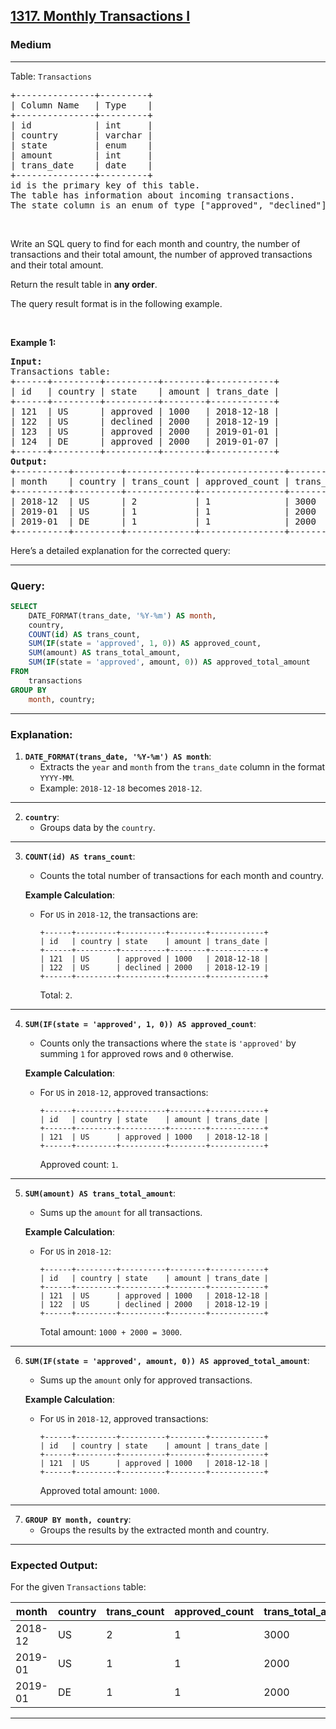 <h2><a href="https://leetcode.com/problems/monthly-transactions-i">1317. Monthly Transactions I</a></h2><h3>Medium</h3><hr><p>Table: <code>Transactions</code></p>

<pre>
+---------------+---------+
| Column Name   | Type    |
+---------------+---------+
| id            | int     |
| country       | varchar |
| state         | enum    |
| amount        | int     |
| trans_date    | date    |
+---------------+---------+
id is the primary key of this table.
The table has information about incoming transactions.
The state column is an enum of type [&quot;approved&quot;, &quot;declined&quot;].
</pre>

<p>&nbsp;</p>

<p>Write an SQL query to find for each month and country, the number of transactions and their total amount, the number of approved transactions and their total amount.</p>

<p>Return the result table in <strong>any order</strong>.</p>

<p>The query result format is in the following example.</p>

<p>&nbsp;</p>
<p><strong class="example">Example 1:</strong></p>

<pre>
<strong>Input:</strong> 
Transactions table:
+------+---------+----------+--------+------------+
| id   | country | state    | amount | trans_date |
+------+---------+----------+--------+------------+
| 121  | US      | approved | 1000   | 2018-12-18 |
| 122  | US      | declined | 2000   | 2018-12-19 |
| 123  | US      | approved | 2000   | 2019-01-01 |
| 124  | DE      | approved | 2000   | 2019-01-07 |
+------+---------+----------+--------+------------+
<strong>Output:</strong> 
+----------+---------+-------------+----------------+--------------------+-----------------------+
| month    | country | trans_count | approved_count | trans_total_amount | approved_total_amount |
+----------+---------+-------------+----------------+--------------------+-----------------------+
| 2018-12  | US      | 2           | 1              | 3000               | 1000                  |
| 2019-01  | US      | 1           | 1              | 2000               | 2000                  |
| 2019-01  | DE      | 1           | 1              | 2000               | 2000                  |
+----------+---------+-------------+----------------+--------------------+-----------------------+
</pre>



Here’s a detailed explanation for the corrected query:

---

### **Query:**

```sql
SELECT 
    DATE_FORMAT(trans_date, '%Y-%m') AS month, 
    country, 
    COUNT(id) AS trans_count, 
    SUM(IF(state = 'approved', 1, 0)) AS approved_count, 
    SUM(amount) AS trans_total_amount, 
    SUM(IF(state = 'approved', amount, 0)) AS approved_total_amount
FROM 
    transactions
GROUP BY 
    month, country;
```

---

### **Explanation:**

1. **`DATE_FORMAT(trans_date, '%Y-%m') AS month`**:
   - Extracts the `year` and `month` from the `trans_date` column in the format `YYYY-MM`.
   - Example: `2018-12-18` becomes `2018-12`.

---

2. **`country`**:
   - Groups data by the `country`.

---

3. **`COUNT(id) AS trans_count`**:
   - Counts the total number of transactions for each month and country.

   **Example Calculation**:
   - For `US` in `2018-12`, the transactions are:
     ```
     +------+---------+----------+--------+------------+
     | id   | country | state    | amount | trans_date |
     +------+---------+----------+--------+------------+
     | 121  | US      | approved | 1000   | 2018-12-18 |
     | 122  | US      | declined | 2000   | 2018-12-19 |
     +------+---------+----------+--------+------------+
     ```
     Total: `2`.

---

4. **`SUM(IF(state = 'approved', 1, 0)) AS approved_count`**:
   - Counts only the transactions where the `state` is `'approved'` by summing `1` for approved rows and `0` otherwise.

   **Example Calculation**:
   - For `US` in `2018-12`, approved transactions:
     ```
     +------+---------+----------+--------+------------+
     | id   | country | state    | amount | trans_date |
     +------+---------+----------+--------+------------+
     | 121  | US      | approved | 1000   | 2018-12-18 |
     +------+---------+----------+--------+------------+
     ```
     Approved count: `1`.

---

5. **`SUM(amount) AS trans_total_amount`**:
   - Sums up the `amount` for all transactions.

   **Example Calculation**:
   - For `US` in `2018-12`:
     ```
     +------+---------+----------+--------+------------+
     | id   | country | state    | amount | trans_date |
     +------+---------+----------+--------+------------+
     | 121  | US      | approved | 1000   | 2018-12-18 |
     | 122  | US      | declined | 2000   | 2018-12-19 |
     +------+---------+----------+--------+------------+
     ```
     Total amount: `1000 + 2000 = 3000`.

---

6. **`SUM(IF(state = 'approved', amount, 0)) AS approved_total_amount`**:
   - Sums up the `amount` only for approved transactions.

   **Example Calculation**:
   - For `US` in `2018-12`, approved transactions:
     ```
     +------+---------+----------+--------+------------+
     | id   | country | state    | amount | trans_date |
     +------+---------+----------+--------+------------+
     | 121  | US      | approved | 1000   | 2018-12-18 |
     +------+---------+----------+--------+------------+
     ```
     Approved total amount: `1000`.

---

7. **`GROUP BY month, country`**:
   - Groups the results by the extracted month and country.

---

### **Expected Output:**

For the given `Transactions` table:

| month   | country | trans_count | approved_count | trans_total_amount | approved_total_amount |
|---------|---------|-------------|----------------|---------------------|-----------------------|
| 2018-12 | US      | 2           | 1              | 3000               | 1000                  |
| 2019-01 | US      | 1           | 1              | 2000               | 2000                  |
| 2019-01 | DE      | 1           | 1              | 2000               | 2000                  |

---


